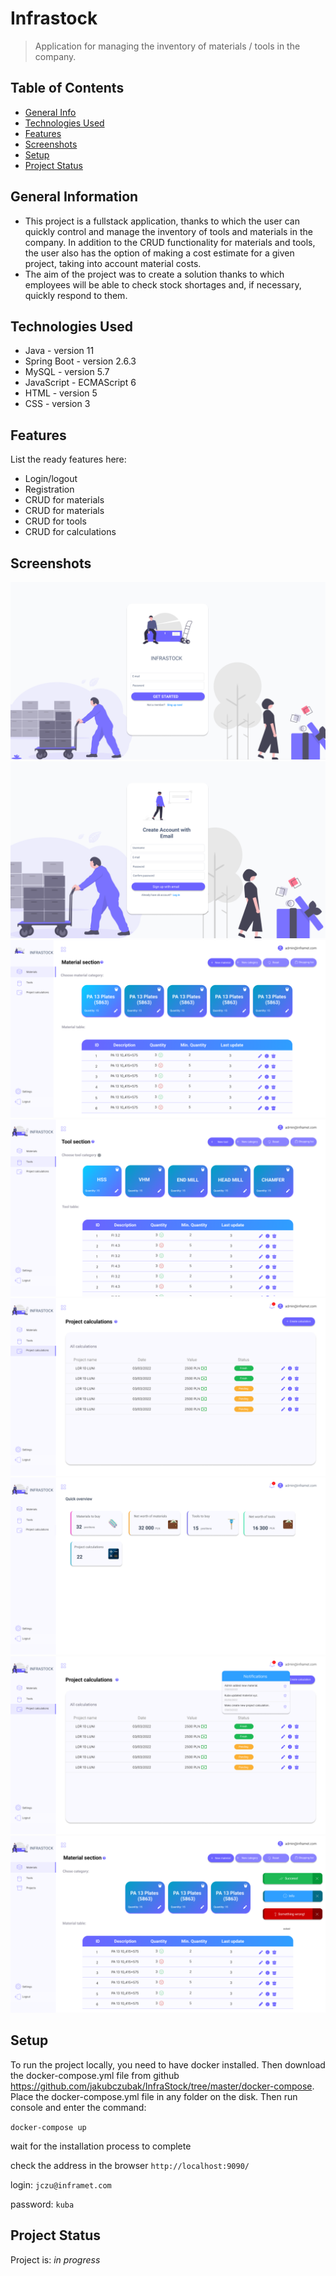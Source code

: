 # Infrastock
> Application for managing the inventory of materials / tools in the company.

## Table of Contents
* [General Info](#general-information)
* [Technologies Used](#technologies-used)
* [Features](#features)
* [Screenshots](#screenshots)
* [Setup](#setup)
* [Project Status](#project-status)
<!-- * [License](#license) -->


## General Information
- This project is a fullstack application, thanks to which the user can quickly control and manage the inventory of tools and materials in the company. In addition to the CRUD functionality for materials and tools, the user also has the option of making a cost estimate for a given project, taking into account material costs.
- The aim of the project was to create a solution thanks to which employees will be able to check stock shortages and, if necessary, quickly respond to them.


## Technologies Used
- Java - version 11
- Spring Boot - version 2.6.3
- MySQL - version 5.7
- JavaScript - ECMAScript 6
- HTML - version 5
- CSS - version 3


## Features
List the ready features here:
- Login/logout
- Registration
- CRUD for materials
- CRUD for materials
- CRUD for tools
- CRUD for calculations


## Screenshots
![Example screenshot](./screenshots/Login%20page.png)
![Example screenshot](./screenshots/Register%20page.png)
![Example screenshot](./screenshots/Material%20section.png)
![Example screenshot](./screenshots/Tool%20section%201.png)
![Example screenshot](./screenshots/Project%20calculations%201.png)
![Example screenshot](./screenshots/Project%20calculations%205.png)
![Example screenshot](./screenshots/Notifications.png)
![Example screenshot](./screenshots/Alerts.png)
<!-- If you have screenshots you'd like to share, include them here. -->


## Setup
To run the project locally, you need to have docker installed. Then download the docker-compose.yml file from github https://github.com/jakubczubak/InfraStock/tree/master/docker-compose.
Place the docker-compose.yml file in any folder on the disk.
Then run console and enter the command:

`docker-compose up`

wait for the installation process to complete

check the address in the browser `http://localhost:9090/`

login: `jczu@inframet.com`

password: `kuba`

## Project Status
Project is: _in progress_ 



